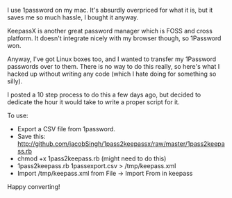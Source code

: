 I use 1password on my mac. It's absurdly overpriced for what it is, but it saves me so much hassle, I bought it anyway.

KeepassX is another great password manager which is FOSS and cross platform. It doesn't integrate nicely with my browser though, so 1Password won.

Anyway, I've got Linux boxes too, and I wanted to transfer my 1Password passwords over to them. There is no way to do this really, so here's what I hacked up without writing any code (which I hate doing for something so silly).

I posted a 10 step process to do this a few days ago, but decided to dedicate the hour it would take to write a proper script for it.

To use:
* Export a CSV file from 1password.
* Save this: http://github.com/jacobSingh/1pass2keepassx/raw/master/1pass2keepass.rb
* chmod +x 1pass2keepass.rb (might need to do this)
* 1pass2keepass.rb 1passexport.csv > /tmp/keepass.xml
* Import /tmp/keepass.xml from File -> Import From in keepass

Happy converting!
